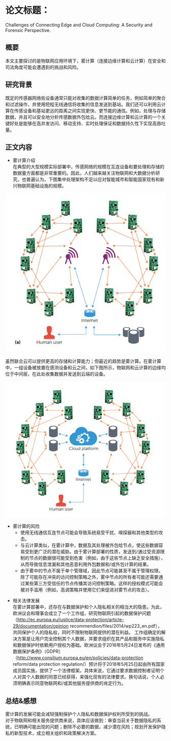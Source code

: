 # 论文标题：
Challenges of Connecting Edge and Cloud Computing: A Security and Forensic Perspective.
    
    
## 概要  
本文主要探讨的是物联网应用环境下，雾计算（连接边缘计算和云计算）在安全和司法角度可能会遭遇到的挑战和风险。
    
  
## 研究背景  
既定的传感器网络些设备通常只能对收集的数据计算简单的任务，例如简单的聚合和过滤操作，并使用短程无线通信将收集的信息发送到基站。我们还可以利用云计算在传感设备和基站更远的距离之间实现更快、更节能的通信。例如，处理与存储数据，并且可以安全地分析传感数据外包给云。而连接边缘计算和云计算的一个关键好处是能够在高并发访问、移动支持、实时处理保证和数据持久性下实现高吞吐量。
  
## 正文内容  
+ 雾计算介绍  
在典型的大型规模实际部署中，传感网络的规模在互连设备和要处理和存储的数据量方面都是非常重要的。因此，人们越来越关注物联网和大数据分析研究，也普遍认为，下图集中处理架构不足以应对智能城市和智能国家现有和新兴物联网基础设施的规模。
  
![P4](https://github.com/2019cloudcomputingpractices/CloudComputingCourse/blob/16340124-%E6%9D%8E%E8%A8%80/%E5%AE%9E%E8%AE%AD%E8%80%83%E6%A0%B8/images/P4.png)   

虽然联合云可以提供更高的存储和计算能力；但最近的趋势是雾计算。在雾计算中，一组设备被放置在感测设备和云之间，如下图所示，物联网和云计算的边缘均位于中间层，在此处收集数据并发送到云端的设备。  
  
![P6](https://github.com/2019cloudcomputingpractices/CloudComputingCourse/blob/16340124-%E6%9D%8E%E8%A8%80/%E5%AE%9E%E8%AE%AD%E8%80%83%E6%A0%B8/images/P6.png)  

+ 雾计算的风险 
    - 使用无线通信互连节点可能会导致系统易受干扰、嗅探器和其他类型的攻击。
    - 与云计算类似，在雾计算中，数据及其处理被外包给节点，使这些数据容易受到更广泛的潜在威胁。由于雾计算部署的性质，发送到/通过受资源限制的节点的数据很可能受到危害（例如，由于这些节点上缺乏安全措施），从而导致信息泄漏和其他恶意利用外包数据和/或外包计算的结果。 
    - 由于雾中的节点不属于单个管理域，因此节点可能甚至不属于管理权限。除了可能存在冲突的访问控制策略之外，雾中节点的所有者可能还需要通过某些第三方受信任的节点传播其访问控制策略。这样的授权模式可能会被对手滥用（例如，高调策略并使用它们来促进对雾节点的攻击）。  
  
- 相关法律发展  
在雾计算部署中，还存在与数据保护和个人隐私相关的相当大的隐患。为此，欧洲议会和理事会成立了一个工作组，研究物联网引起的数据保护问题（http://ec.europa.eu/justice/data-protection/article-29/documentation/opinion recommendion/files/2014/wp223_en.pdf），共同保护个人的隐私权，同时不限制物联网提供的潜在利益。 
工作组确定的解决方案是让用户完全控制其个人数据，并要求组织在其产品和服务中实施隐私和数据保护时依赖用户授权为基础。欧洲议会于2016年5月24日发布的《通用数据保护条例》（GDPR）（http://www.consilium.europa.eu/en/policies/data-protection reform/data protection regulation/）预计将于2018年5月25日起由所有国家成员国实施，提供了一个法律框架。具体来说，它通过要求数据控制者证明个人对其个人数据的同意已经获得，来强化现有的法律要求。换句话说，个人必须明确表示同意物联网和/或其他服务提供商的肯定行为。   
  
## 总结&感想  
雾计算的发展可能会减轻强制保护个人隐私和数据保护权利所受到的挑战。  
对于物联网和相关服务提供商来说，具体应该做到：审查当前关于数据隐私的系统，已明确可能出现的问题；删除不必要的数据，减少潜在风险；规划开发保护隐私的新型技术，成立相关组织和政策解决方案。
